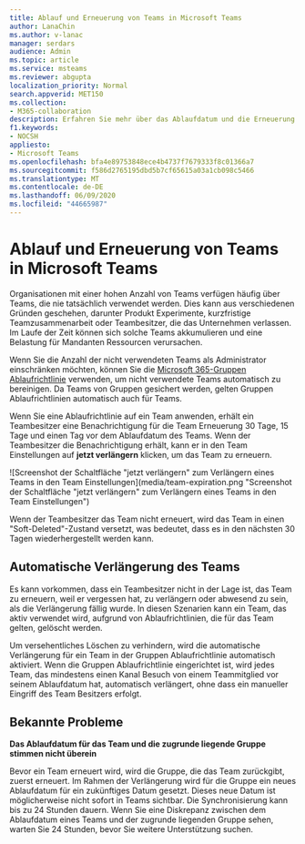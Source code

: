 ```yaml
---
title: Ablauf und Erneuerung von Teams in Microsoft Teams
author: LanaChin
ms.author: v-lanac
manager: serdars
audience: Admin
ms.topic: article
ms.service: msteams
ms.reviewer: abgupta
localization_priority: Normal
search.appverid: MET150
ms.collection:
- M365-collaboration
description: Erfahren Sie mehr über das Ablaufdatum und die Erneuerung von Teams und die Verwendung der Microsoft 365-Gruppen Ablaufrichtlinie zum automatischen Bereinigen von nicht verwendeten Teams in Microsoft Teams.
f1.keywords:
- NOCSH
appliesto:
- Microsoft Teams
ms.openlocfilehash: bfa4e89753848ece4b4737f7679333f8c01366a7
ms.sourcegitcommit: f586d2765195dbd5b7cf65615a03a1cb098c5466
ms.translationtype: MT
ms.contentlocale: de-DE
ms.lasthandoff: 06/09/2020
ms.locfileid: "44665987"
---
```

# <a name="team-expiration-and-renewal-in-microsoft-teams"></a>Ablauf und Erneuerung von Teams in Microsoft Teams

Organisationen mit einer hohen Anzahl von Teams verfügen häufig über Teams, die nie tatsächlich verwendet werden. Dies kann aus verschiedenen Gründen geschehen, darunter Produkt Experimente, kurzfristige Teamzusammenarbeit oder Teambesitzer, die das Unternehmen verlassen. Im Laufe der Zeit können sich solche Teams akkumulieren und eine Belastung für Mandanten Ressourcen verursachen.  

Wenn Sie die Anzahl der nicht verwendeten Teams als Administrator einschränken möchten, können Sie die [Microsoft 365-Gruppen Ablaufrichtlinie](https://docs.microsoft.com/office365/admin/create-groups/office-365-groups-expiration-policy) verwenden, um nicht verwendete Teams automatisch zu bereinigen. Da Teams von Gruppen gesichert werden, gelten Gruppen Ablaufrichtlinien automatisch auch für Teams.

Wenn Sie eine Ablaufrichtlinie auf ein Team anwenden, erhält ein Teambesitzer eine Benachrichtigung für die Team Erneuerung 30 Tage, 15 Tage und einen Tag vor dem Ablaufdatum des Teams. Wenn der Teambesitzer die Benachrichtigung erhält, kann er in den Team Einstellungen auf **jetzt verlängern** klicken, um das Team zu erneuern.

![Screenshot der Schaltfläche "jetzt verlängern" zum Verlängern eines Teams in den Team Einstellungen](media/team-expiration.png "Screenshot der Schaltfläche "jetzt verlängern" zum Verlängern eines Teams in den Team Einstellungen")

Wenn der Teambesitzer das Team nicht erneuert, wird das Team in einen "Soft-Deleted"-Zustand versetzt, was bedeutet, dass es in den nächsten 30 Tagen wiederhergestellt werden kann.

## <a name="team-auto-renewal"></a>Automatische Verlängerung des Teams

Es kann vorkommen, dass ein Teambesitzer nicht in der Lage ist, das Team zu erneuern, weil er vergessen hat, zu verlängern oder abwesend zu sein, als die Verlängerung fällig wurde. In diesen Szenarien kann ein Team, das aktiv verwendet wird, aufgrund von Ablaufrichtlinien, die für das Team gelten, gelöscht werden.  

Um versehentliches Löschen zu verhindern, wird die automatische Verlängerung für ein Team in der Gruppen Ablaufrichtlinie automatisch aktiviert. Wenn die Gruppen Ablaufrichtlinie eingerichtet ist, wird jedes Team, das mindestens einen Kanal Besuch von einem Teammitglied vor seinem Ablaufdatum hat, automatisch verlängert, ohne dass ein manueller Eingriff des Team Besitzers erfolgt.

## <a name="known-issues"></a>Bekannte Probleme

**Das Ablaufdatum für das Team und die zugrunde liegende Gruppe stimmen nicht überein**

Bevor ein Team erneuert wird, wird die Gruppe, die das Team zurückgibt, zuerst erneuert. Im Rahmen der Verlängerung wird für die Gruppe ein neues Ablaufdatum für ein zukünftiges Datum gesetzt. Dieses neue Datum ist möglicherweise nicht sofort in Teams sichtbar. Die Synchronisierung kann bis zu 24 Stunden dauern. Wenn Sie eine Diskrepanz zwischen dem Ablaufdatum eines Teams und der zugrunde liegenden Gruppe sehen, warten Sie 24 Stunden, bevor Sie weitere Unterstützung suchen.
